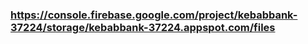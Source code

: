 


### https://console.firebase.google.com/project/kebabbank-37224/storage/kebabbank-37224.appspot.com/files

### 